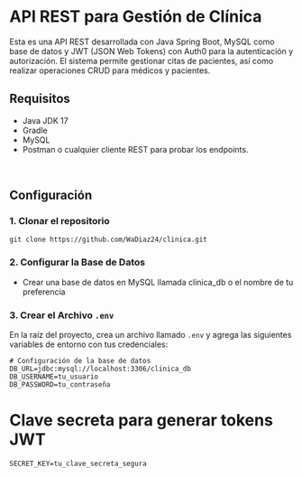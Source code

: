 # API REST para Gestión de Clínica
Esta es una API REST desarrollada con Java Spring Boot, MySQL como base de datos y JWT (JSON Web Tokens) con Auth0 para la autenticación y autorización. 
El sistema permite gestionar citas de pacientes, así como realizar operaciones CRUD para médicos y pacientes.

<h2>Requisitos</h2>
<ul>
  <li>Java JDK 17</li>
  <li>Gradle</li>
  <li>MySQL</li>
  <li>Postman o cualquier cliente REST para probar los endpoints.</li>
</ul>
<br/>
<h2>Configuración</h2>
<h3>1. Clonar el repositorio</h3>

```env
git clone https://github.com/WaDiaz24/clinica.git
```
<h3>2. Configurar la Base de Datos</h3>
<ul>
  <li>Crear una base de datos en MySQL llamada clinica_db o el nombre de tu preferencia</li>
</ul>


### **3. Crear el Archivo `.env`**
En la raíz del proyecto, crea un archivo llamado `.env` y agrega las siguientes variables de entorno con tus credenciales:

```env
# Configuración de la base de datos
DB_URL=jdbc:mysql://localhost:3306/clinica_db
DB_USERNAME=tu_usuario
DB_PASSWORD=tu_contraseña
```

# Clave secreta para generar tokens JWT
```
SECRET_KEY=tu_clave_secreta_segura
```

